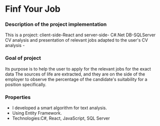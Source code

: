 # Finf Your Job
### Description of the project implementation
This is a project: client-side-React and server-side- C#.Net DB-SQLServer
CV analysis and presentation of relevant jobs adapted to the user's CV analysis -
### Goal of project
Its purpose is to help the user to apply for the relevant jobs for the exact data
The sources of life are extracted, and they are on the side of the employer to observe the percentage of the candidate's suitability for a position
specifically.
### Properties
* I developed a smart algorithm for text analysis.
* Using Entity Framework.
* Technologies:C#, React, JavaScript, SQL Server
